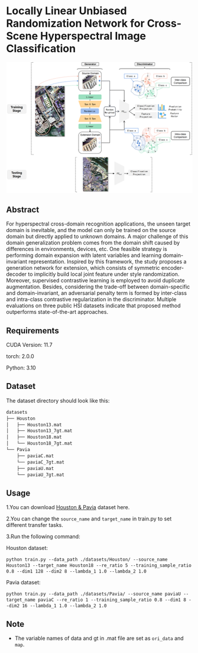 # Locally Linear Unbiased Randomization Network for Cross-Scene Hyperspectral Image Classification

<p align='center'>
  <img src='abstract_00.png' width="800px">
</p>

## Abstract

For hyperspectral cross-domain recognition applications, the unseen target domain is inevitable, and the model can only be trained on the source domain but directly applied to unknown domains. A major challenge of this domain generalization problem comes from the domain shift caused by differences in environments, devices, etc. One feasible strategy is performing domain expansion with latent variables and learning domain-invariant representation. Inspired by this framework, the study proposes a generation network for extension, which consists of symmetric encoder-decoder to implicitly build local joint feature under style randomization. Moreover, supervised contrastive learning is employed to avoid duplicate augmentation. Besides, considering the trade-off between domain-specific and domain-invariant, an adversarial penalty term is formed by inter-class and intra-class contrastive regularization in the discriminator. Multiple evaluations on three public HSI datasets indicate that proposed method outperforms state-of-the-art approaches. 
## Requirements

CUDA Version: 11.7

torch: 2.0.0

Python: 3.10

## Dataset

The dataset directory should look like this:

```bash
datasets
├── Houston
│   ├── Houston13.mat
│   ├── Houston13_7gt.mat
│   ├── Houston18.mat
│   └── Houston18_7gt.mat
└── Pavia
    ├── paviaC.mat
    └── paviaC_7gt.mat
    ├── paviaU.mat
    └── paviaU_7gt.mat

```

## Usage

1.You can download [Houston &amp; Pavia](https://drive.google.com/drive/folders/1No-DNDT9P1HKsM9QKKJJzat8A1ZhVmmz?usp=drive_link) dataset here.

2.You can change the `source_name` and `target_name` in train.py to set different transfer tasks.

3.Run the following command:

Houston dataset:
```
python train.py --data_path ./datasets/Houston/ --source_name Houston13 --target_name Houston18 --re_ratio 5 --training_sample_ratio 0.8 --dim1 128 --dim2 8 --lambda_1 1.0 --lambda_2 1.0
```
Pavia dataset:
```
python train.py --data_path ./datasets/Pavia/ --source_name paviaU --target_name paviaC --re_ratio 1 --training_sample_ratio 0.8 --dim1 8 --dim2 16 --lambda_1 1.0 --lambda_2 1.0
```

## Note

- The variable names of data and gt in .mat file are set as `ori_data` and `map`.

